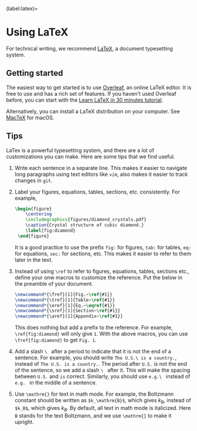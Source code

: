 (label:latex)=

# Using LaTeX

For technical writing, we recommend [LaTeX](https://en.wikipedia.org/wiki/LaTeX), a document typesetting system.

## Getting started

The easiest way to get started is to use [Overleaf](https://www.overleaf.com/), an online LaTeX editor. It is free to use and has a rich set of features.
If you haven't used Overleaf before, you can start with the [Learn LaTeX in 30 minutes tutorial](https://www.overleaf.com/learn/latex/Learn_LaTeX_in_30_minutes).

Alternatively, you can install a LaTeX distribution on your computer. See [MacTeX](https://www.tug.org/mactex/) for macOS.

## Tips

LaTex is a powerful typesetting system, and there are a lot of customizations you can make. Here are some tips that we find useful.

1. Write each sentence in a separate line. This makes it easier to navigate long paragraphs using text editors like `vim`, also makes it easier to track changes in `git`.

2. Label your figures, equations, tables, sections, etc. consistently. For example,

   ```latex
   \begin{figure}
       \centering
       \includegraphics{figures/diamond_crystals.pdf}
       \caption{Crystal structure of cubic diamond.}
       \label{fig:diamond}
    \end{figure}
   ```

   It is a good practice to use the prefix `fig:` for figures, `tab:` for tables, `eq:` for equations, `sec:` for sections, etc. This makes it easier to refer to them later in the text.

3. Instead of using `\ref` to refer to figures, equations, tables, sections etc., define your onw macros to customize the reference. Put the below in the preamble of your document.

   ```latex
   \newcommand*{\fref}[1]{Fig.~\ref{#1}}
   \newcommand*{\tref}[1]{Table~\ref{#1}}
   \newcommand*{\eref}[1]{Eq.~\eqref{#1}}
   \newcommand*{\sref}[1]{Section~\ref{#1}}
   \newcommand*{\aref}[1]{Appendix~\ref{#1}}
   ```

   This does nothing but add a prefix to the reference. For example, `\ref{fig:diamond}` will only give `1`. With the above macros, you can use `\fref{fig:diamond}` to get `Fig. 1`.

4. Add a slash `\ ` after a period to indicate that it is not the end of a sentence. For example, you should write `The U.S.\ is a country.`, instead of `The U.S. is a country.`. The period after `U.S.` is not the end of the sentence, so we add a slash `\ ` after it. This will make the spacing between `U.S.` and `is` correct. Similarly, you should use `e.g.\ ` instead of `e.g. ` in the middle of a sentence.

5. Use `\mathrm{}` for text in math mode. For example, the Boltzmann constant should be written as `$k_\mathrm{B}$`, which gives $k_\mathrm{B}$, instead of `$k_B$`, which gives $k_B$. By default, all text in math mode is italicized. Here `B` stands for the text Boltzmann, and we use `\mathrm{}` to make it upright.
